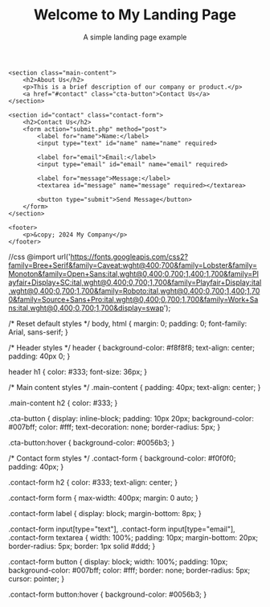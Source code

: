 <!DOCTYPE html>
<html lang="en">

<head>
    <meta charset="UTF-8">
    <meta name="viewport" content="width=device-width, initial-scale=1.0">
    <title>My Landing Page</title>
    <link rel="stylesheet" href="styles.css">
</head>

<body>
    <header>
        <h1>Welcome to My Landing Page</h1>
        <p>A simple landing page example</p>
    </header>

    <section class="main-content">
        <h2>About Us</h2>
        <p>This is a brief description of our company or product.</p>
        <a href="#contact" class="cta-button">Contact Us</a>
    </section>

    <section id="contact" class="contact-form">
        <h2>Contact Us</h2>
        <form action="submit.php" method="post">
            <label for="name">Name:</label>
            <input type="text" id="name" name="name" required>

            <label for="email">Email:</label>
            <input type="email" id="email" name="email" required>

            <label for="message">Message:</label>
            <textarea id="message" name="message" required></textarea>

            <button type="submit">Send Message</button>
        </form>
    </section>

    <footer>
        <p>&copy; 2024 My Company</p>
    </footer>
</body>

</html>

//css
@import url('https://fonts.googleapis.com/css2?family=Bree+Serif&family=Caveat:wght@400;700&family=Lobster&family=Monoton&family=Open+Sans:ital,wght@0,400;0,700;1,400;1,700&family=Playfair+Display+SC:ital,wght@0,400;0,700;1,700&family=Playfair+Display:ital,wght@0,400;0,700;1,700&family=Roboto:ital,wght@0,400;0,700;1,400;1,700&family=Source+Sans+Pro:ital,wght@0,400;0,700;1,700&family=Work+Sans:ital,wght@0,400;0,700;1,700&display=swap');

/* Reset default styles */
body,
html {
    margin: 0;
    padding: 0;
    font-family: Arial, sans-serif;
}

/* Header styles */
header {
    background-color: #f8f8f8;
    text-align: center;
    padding: 40px 0;
}

header h1 {
    color: #333;
    font-size: 36px;
}

/* Main content styles */
.main-content {
    padding: 40px;
    text-align: center;
}

.main-content h2 {
    color: #333;
}

.cta-button {
    display: inline-block;
    padding: 10px 20px;
    background-color: #007bff;
    color: #fff;
    text-decoration: none;
    border-radius: 5px;
}

.cta-button:hover {
    background-color: #0056b3;
}

/* Contact form styles */
.contact-form {
    background-color: #f0f0f0;
    padding: 40px;
}

.contact-form h2 {
    color: #333;
    text-align: center;
}

.contact-form form {
    max-width: 400px;
    margin: 0 auto;
}

.contact-form label {
    display: block;
    margin-bottom: 8px;
}

.contact-form input[type="text"],
.contact-form input[type="email"],
.contact-form textarea {
    width: 100%;
    padding: 10px;
    margin-bottom: 20px;
    border-radius: 5px;
    border: 1px solid #ddd;
}

.contact-form button {
    display: block;
    width: 100%;
    padding: 10px;
    background-color: #007bff;
    color: #fff;
    border: none;
    border-radius: 5px;
    cursor: pointer;
}

.contact-form button:hover {
    background-color: #0056b3;
}
